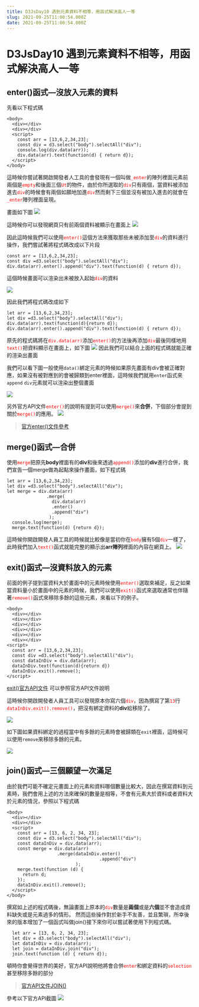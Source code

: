 ```yaml
---
title: D3JsDay10 遇到元素資料不相等，用函式解決高人一等
slug: 2021-09-25T11:00:54.000Z
date: 2021-09-25T11:00:54.000Z
---
```


# D3JsDay10 遇到元素資料不相等，用函式解決高人一等

## enter()函式—沒放入元素的資料

先看以下程式碼
```javascript=
<body>
  <div></div>
  <div></div>
  <script>
    const arr = [13,6,2,34,23];
    const div = d3.select("body").selectAll("div");
    console.log(div.data(arr));
    div.data(arr).text(function(d) { return d});
  </script>
</body>
```
這時候你嘗試著開啟開發者人工具的會發現有一個叫做<font color="red">`_enter`</font>的陣列裡面元素前兩個是<font color="red">`empty`</font>和後面三個<font color="red">`Ut`</font>的物件，由於你所選取的<font color="red">`div`</font>只有兩個，當資料被添加進去<font color="red">`div`</font>的時候會有兩個如願地加進<font color="red">`div`</font>然而剩下三個並沒有被加入進去的就會在<font color="red">`_enter`</font>陣列裡面呈現。

畫面如下圖
![](https://i.imgur.com/bCwKFDt.png)

這時候你可以發現網頁只有前兩個資料被顯示在畫面上
![](https://i.imgur.com/Ry0VSXO.png)

因此這時候我們可以使用<font color="red">`enter()`</font>這個方法來獲取那些未被添加至<font color="red">`div`</font>的資料進行操作，我們嘗試著將程式碼改成以下片段
```javascript=
const arr = [13,6,2,34,23];
const div =d3.select("body").selectAll("div");
div.data(arr).enter().append("div").text(function(d) { return d});
```

這個時候畫面可以渲染出未被放入起始<font color="red">`div`</font>的資料

![](https://i.imgur.com/nVoX2bb.png)

因此我們將程式碼改成如下
```javascript=
let arr = [13,6,2,34,23];
let div =d3.select("body").selectAll("div");
div.data(arr).text(function(d){return d});
div.data(arr).enter().append("div").text(function(d) { return d});
```


原先的程式碼將在<font color="red">`div.data(arr)`</font>添加<font color="red">`enter()`</font>的方法後再添加<font color="red">`div`</font>最後同樣地用<font color="red">`text()`</font>把資料顯示在畫面上，如下圖
![](https://i.imgur.com/rqqZXF1.png)
因此我們可以結合上面的程式碼就能正確的渲染出畫面

我們可以看下圖一般使用`data()`綁定元素的時候如果原先畫面有div會被正確對應，如果沒有被對應到的會被歸類到enter裡面，這時候我們就用`enter`函式來`append` `div`元素就可以渲染出整個畫面


![](https://i.imgur.com/stqWn5p.png)



另外官方API文件<font color="red">`enter()`</font>的說明有提到可以使用<font color="red">`merge()`</font>來**合併**，下個部分會提到關於<font color="red">`merge()`</font>的應用。
![](https://i.imgur.com/tG4an3Q.png)

> [官方enter()文件參考](https://github.com/d3/d3-selection/blob/v3.0.0/README.md#selection_enter)
## merge()函式—合併
使用<font color="red">`merge`</font>把原先**body**裡面有的**div**和後來透過<font color="red">`append()`</font>添加的**div**進行合併，我們宣告一個merge做為起點來操作畫面，如下程式碼
```javascript=
let arr = [13,6,2,34,23];
let div =d3.select("body").selectAll("div");
let merge = div.data(arr)
               .merge(
                 div.data(arr)
                 .enter()
                 .append("div")
                );
  console.log(merge);
  merge.text(function(d) {return d});

```
這時候你開啟開發人員工具的時候就比較像是當初你在<font color="red">`body`</font>擁有5個<font color="red">`div`</font>一樣了，此時我們加入<font color="red">`text()`</font>函式就能完整的顯示出**arr陣列**裡面的內容在網頁上。
![](https://i.imgur.com/vOzU7Qf.png)



## exit()函式—沒資料放入的元素
前面的例子提到當資料大於畫面中的元素時候使用<font color="red">`enter()`</font>選取來補足，反之如果當資料量小於畫面中的元素的時候，我們可以使用<font color="red">`exit()`</font>函式來選取通常也伴隨著<font color="red">`remove()`</font>函式來移除多餘的這些元素，來看以下的例子。
```javascript=
<body>
  <div></div>
  <div></div>
  <div></div>
  <div></div>
  <div></div>
  <div></div>
<script>
  const arr = [13,6,2,34,23];
  const div =d3.select("body").selectAll("div");
  const dataInDiv = div.data(arr);
  dataInDiv.text(function(d){return d})
  dataInDiv.exit().remove();
</script>
```
[exit()官方API文件](https://github.com/d3/d3-selection/blob/v3.0.0/README.md#selection_exit)
可以參照官方API文件說明

這時候你開啟開發者人員工具可以發現原本你寫六個<font color="red">`div`</font>，因為撰寫了第<font color="red">`13`</font>行  <font color="red">`dataInDiv.exit().remove()`</font>，把沒有綁定資料的**div**給移除了。

![](https://i.imgur.com/rlCe36U.png)

如下圖如果資料綁定的過程當中有多餘的元素時會被歸類在`exit`裡面，這時候可以使用`remove`來移除多餘的元素。

![](https://i.imgur.com/u1sbZ1c.png)


## join()函式—三個願望一次滿足
由於我們可能不確定元畫面上的元素和資料哪個數量比較大，因此在撰寫資料到元素時，我們會用上述的方法來確保的數量是相等，不會有元素大於資料或者資料大於元素的情況，參照以下程式碼
```javascript=
<body>
  <div></div>
  <div></div>
  <script>
    const arr = [13, 6, 2, 34, 23];
    const div = d3.select("body").selectAll("div");
    const dataInDiv = div.data(arr);
    const merge = div.data(arr)
                   .merge(dataInDiv.enter()
                                   .append("div")
                          );
    merge.text(function (d) {
      return d;
    });
    dataInDiv.exit().remove();
  </script>
</body>
```
撰寫如上述的程式碼後，無論畫面上原本的<font color="red">`div`</font>數量是**兩個**或是**六個**並不會造成資料缺失或是元素過多的情形。
然而這些操作對於新手不友善，並且繁瑣，所幸後來的版本增加了一個函式叫做join()接下來你可以嘗試著使用下列程式碼。
```javascript=
  let arr = [13, 6, 2, 34, 23];
  let div = d3.select("body").selectAll("div");
  let dataInDiv = div.data(arr);
  let join = dataInDiv.join("div");
  join.text(function (d) { return d});
```
頓時你會覺得世界的美好，官方API說明他將會合併<font color="red">`enter`</font>和綁定資料的<font color="red">`selection`</font>甚至移除多餘的部分

> [官方API文件JOIN()](https://github.com/d3/d3-selection/blob/v3.0.0/README.md#selection_join)

參考以下官方API截圖
![](https://i.imgur.com/O81R0CP.png)

